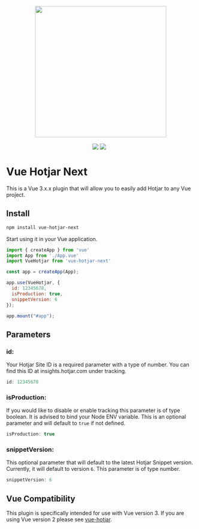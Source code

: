 <p align="center">
  <img width="350" src="https://i.imgur.com/wLrKYPj.png">
  <br>
  <br>
  <span>
    <img src="https://img.shields.io/npm/dt/vue-hotjar-next.svg"> 
  <img src="https://packagequality.com/shield/vue-hotjar-next.svg">
  </span>
  &nbsp;
</p>

# Vue Hotjar Next


This is a Vue 3.x.x plugin that will allow you to easily add Hotjar to any Vue project. 

## Install

```bash
npm install vue-hotjar-next
```

Start using it in your Vue application.

```js
import { createApp } from 'vue'
import App from './App.vue'
import VueHotjar from 'vue-hotjar-next'

const app = createApp(App);

app.use(VueHotjar, {
  id: 12345678,
  isProduction: true,
  snippetVersion: 6
});

app.mount("#app");
```

## Parameters

### id:

Your Hotjar Site ID is a required parameter with a type of number. You can find this ID at insights.hotjar.com under tracking.

```js 
id: 12345678
```

### isProduction:

If you would like to disable or enable tracking this parameter is of type boolean. It is advised to bind your Node ENV variable. This is an optional parameter and will default to `true` if not defined.

```js 
isProduction: true 
```

### snippetVersion:

This optional parameter that will default to the latest Hotjar Snippet version. Currently, it will default to version `6`. This parameter is of type number.

```js 
snippetVersion: 6 
```

## Vue Compatibility

This plugin is specifically intended for use with Vue version 3. If you are using Vue version 2 please see [vue-hotjar](https://www.npmjs.com/package/vue-hotjar).
